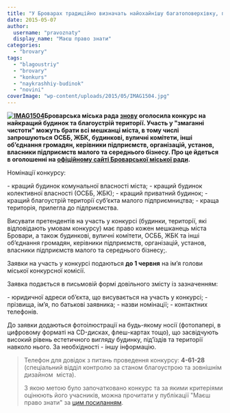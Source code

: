 ```yaml
---
title: "У Броварах традиційно визначать найохайнішу багатоповерхівку, приватний будинок та підприємство"
date: 2015-05-07
author: 
  username: "pravoznaty"
  display_name: "Маєш право знати"
categories: 
  - "brovary"
tags: 
  - "blagoustriy"
  - "brovary"
  - "konkurs"
  - "naykrashhiy-budinok"
  - "novini"
coverImage: "wp-content/uploads/2015/05/IMAG1504.jpg"
---
```


**[![IMAG1504](https://mpz.brovary.org/wp-content/uploads/2015/05/IMAG1504.jpg)](https://mpz.brovary.org/wp-content/uploads/2015/05/IMAG1504.jpg)Броварська міська рада [знову](https://mpz.brovary.org/brovarchan-zaohochuyut-pratsyuvati-zamist-zhekiv-shlyahom-provedennya-konkursu-na-krashhiy-budinok/) оголосила конкурс на найкращий будинок та благоустрій території. Участь у "змаганні чистоти" можуть брати всі мешканці міста, в тому числі запрошуються ОСББ, ЖБК, будинкові, вуличні комітети, інші об’єднання громадян, керівники підприємств, організацій, установ, власники підприємств малого та середнього бізнесу. Про це йдеться в оголошенні на [офіційному сайті Броварської міської ради](https://www.brovary.kiev.ua/do-uvagi-meshkants%D1%96v-m%D1%96sta-brovari-takozh-budinkovikh-vulichnikh-kom%D1%96tet%D1%96v-osbb-zhbk-ta-%D1%96nshikh-ob%E2%80%99%D1%94).**

Номінації конкурсу:

\- кращий будинок комунальної власності міста; - кращий будинок колективної власності (ОСББ, ЖБК); - кращий приватний будинок; - кращий благоустрій території суб’єкта малого підприємництва; - краща територія, прилегла до підприємства.

Висувати претендентів на участь у конкурсі (будинки, території, які відповідають умовам конкурсу) має право кожен мешканець міста Бровари, а також будинкові, вуличні комітети, ОСББ, ЖБК та інші об’єднання громадян, керівники підприємств, організацій, установ, власники підприємств малого та середнього бізнесу;.

Заявки на участь у конкурсі подаються **до 1 червня** на ім’я голови міської конкурсної комісії.

Заявка подається в письмовій формі довільного змісту із зазначенням:

\- юридичної адреси об’єкта, що висувається на участь у конкурсі; - прізвища, ім’я, по батькові заявника; - назви номінації; - контактних телефонів.

До заявки додаються фотоілюстрації на будь-якому носії (фотопапері, в цифровому форматі на СD-дисках, флеш-картах тощо), що засвідчують високий рівень естетичного вигляду будинку, під’їздів та території навколо нього. За необхідності - іншу інформацію.

> Телефон для довідок з питань проведення конкурсу: **4-61-28** (спеціальний відділ контролю за станом благоустрою та зовнішнім дизайном  міста).
> 
> З якою метою було започатковано конкурс та за якими критеріями оцінюють його учасників, можна прочитати у публікації "Маєш право знати" за [цим посиланням](https://mpz.brovary.org/brovarchan-zaohochuyut-pratsyuvati-zamist-zhekiv-shlyahom-provedennya-konkursu-na-krashhiy-budinok/).
